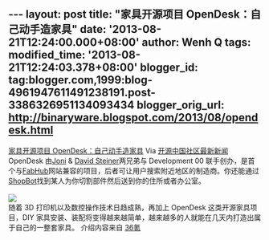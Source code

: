 --- layout: post title: "家具开源项目 OpenDesk：自己动手造家具" date:
'2013-08-21T12:24:00.000+08:00' author: Wenh Q tags: modified\_time:
'2013-08-21T12:24:03.378+08:00' blogger\_id:
tag:blogger.com,1999:blog-4961947611491238191.post-3386326951134093434
blogger\_orig\_url: http://binaryware.blogspot.com/2013/08/opendesk.html
---
[家具开源项目
OpenDesk：自己动手造家具](http://www.oschina.net/p/opendesk)
Via [开源中国社区最新新闻](http://www.oschina.net/?from=rss)
OpenDesk 由[Joni](https://twitter.com/jonisteiner) & [David
Steiner](http://www.davidsteiner.co.uk/)两兄弟与 Development 00
联手创办，是首个与[FabHub](https://www.fabhub.io/)网站兼容的项目，后者可让用户搜索附近地区的制造商。你还能通过[ShopBot](http://www.shopbottools.com/)找到某人为你切割部件然后送到你的住所或者办公室。\
\
![](http://static.oschina.net/uploads/img/201308/21075033_sOE1.jpg)\
随着 3D 打印机以及数控操作技术日趋成熟，再加上 OpenDesk
这类开源家具项目，DIY
家具安装、装配将变得越来越简单，越来越多的人就能在几天内打造出属于自己的一整套家具。
介绍内容来自 [36氪](http://www.36kr.com/p/205564.html)
